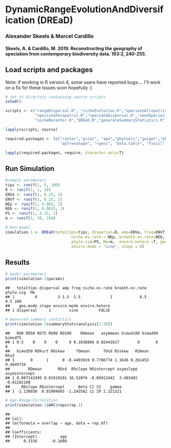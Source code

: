 DynamicRangeEvolutionAndDiversification (DREaD)
===============================================

### Alexander Skeels & Marcel Cardillo

#### Skeels, A. & Cardillo, M. 2019. Reconstructing the geography of speciation from contemporary biodiversity data. 193:2, 240-255.

Load scripts and packages
-------------------------

Note: if working in R version 4, some users have reported bugs.... I'll work on a fix for these issues soon hopefully :)

``` r
# set to directory containing source scripts
setwd()

scripts <- c("rangeDispersal.R", "nicheEvolution.R","speciateAllopatric.R","speciateSympatric.R",
             "speciateParapatric.R","speciateDispersal.R","seedSpecies.R","environmentalChange.R",
             "nicheRecenter.R","DREaD.R","generateSummaryStatistics.R", "helperFunctions.R")

lapply(scripts, source)

required.packages <- (c("raster","gstat", "ape","phytools","geiger","phyloclim","moments",
                        "apTreeshape", "rgeos", "data.table", "fossil", "ENMTools"))

lapply(required.packages, require, character.only=T)
```

Run Simulation
--------------

``` r
#sample parameters
tips <- runif(1, 5, 100)
D <- runif(1, 1, 10)
ENVa <- runif(1, 0.25, 2)
ENVf <- runif(1, 0.25, 2)
NEp <- runif(1, 0.005, 2)
NEb <- runif(1, 0.0025, 1)
PS <- runif(1, 0.25, 1)
m <- runif(1, 50, 250)

# Run model
simulation.1 <- DREaD(totaltips=tips, dispersal=D, amp=ENVa, freq=ENVf,
                             niche.ev.rate = NEp, breadth.ev.rate=NEb,
                             phylo.sig=PS, Me=m,  enviro.hetero =T, geo.mode = "dispersal",
                             enviro.mode = "sine", slope = 0)
```

Results
-------

``` r
# model parameters
print(simulation.1$params)
```

    ##   totaltips dispersal amp freq niche.ev.rate breath.ev.rate phylo.sig  Me
    ## 1         8         3 1.5  1.5             1            0.5       0.5 100
    ##    geo.mode slope enviro.mode enviro.hetero
    ## 1 dispersal     1        sine         FALSE

``` r
# measured summary statistics
print(simulation.1$summaryStats$analysis[1:30])
```

    ##   RO0 RO50 RO75 RO90 RO100    ROmean   asymmean bimod100 bimod90 bimod75
    ## 1 0.5    0    0    0     0 0.1036866 0.02441617        0       0       0
    ##   bimod50 ROkurt ROskew     TOmean      TOsd RSskew   RSmean      RSsd
    ## 1       0      1      0 -0.4493919 0.7786774 1.1646 0.261453 0.4049734
    ##        RDmean       RDsd  ROslope ROintercept asymslope asymintercept
    ## 1 0.007142495 0.01010101 16.52074 -0.06912442  3.483402   -0.01202109
    ##     RDslope RDintercept      Beta CI SI    gamma
    ## 1 -1.138038  0.01904665 -1.243582 11 29 2.321321

``` r
# Age-Range-Correlation
print(simulation.1$ARC$reps$rep.1)
```

    ## 
    ## Call:
    ## lm(formula = overlap ~ age, data = rep.df)
    ## 
    ## Coefficients:
    ## (Intercept)          age  
    ##      0.3156      -0.1608
